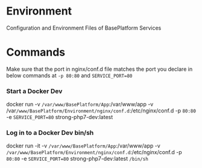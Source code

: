# Environment

Configuration and Environment Files of BasePlatform Services

# Commands

Make sure that the port in nginx/conf.d file matches the port you declare in below commands at `-p 80:80` and `SERVICE_PORT=80`

### Start a Docker Dev

docker run -v `/var/www/BasePlatform/App`:/var/www/app -v /var`/www/BasePlatform/Environment/nginx/conf.d`:/etc/nginx/conf.d -p `80:80` -e `SERVICE_PORT=80` strong-php7-dev:latest

### Log in to a Docker Dev bin/sh

docker run -it -v `/var/www/BasePlatform/App`:/var/www/app -v `/var/www/BasePlatform/Environment/nginx/conf.d`:/etc/nginx/conf.d -p `80:80` -e `SERVICE_PORT=80` strong-php7-dev:latest `/bin/sh`